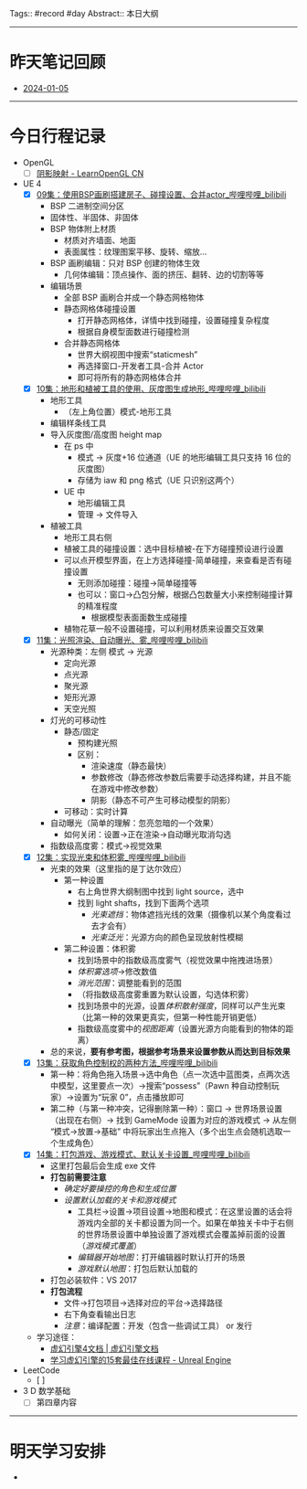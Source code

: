 Tags:: #record #day 
Abstract:: 本日大纲

---

# 昨天笔记回顾

- [2024-01-05](2024-01-05.md)

---
# 今日行程记录

- OpenGL
	- [ ] [阴影映射 - LearnOpenGL CN](https://learnopengl-cn.github.io/05%20Advanced%20Lighting/03%20Shadows/01%20Shadow%20Mapping/)
- UE 4
	- [x] [09集：使用BSP画刷搭建房子、碰撞设置、合并actor\_哔哩哔哩\_bilibili](https://www.bilibili.com/video/BV1C54y1R7co?t=2.6&p=12)
		- BSP 二进制空间分区
		- 固体性、半固体、非固体
		- BSP 物体附上材质
			- 材质对齐墙面、地面
			- 表面属性：纹理图案平移、旋转、缩放...
		- BSP 画刷编辑：只对 BSP 创建的物体生效
			- 几何体编辑：顶点操作、面的挤压、翻转、边的切割等等
		- 编辑场景
			- 全部 BSP 画刷合并成一个静态网格物体
			- 静态网格体碰撞设置
				- 打开静态网格体，详情中找到碰撞，设置碰撞复杂程度
				- 根据自身模型面数进行碰撞检测
			- 合并静态网格体
				- 世界大纲视图中搜索“staticmesh”
				- 再选择窗口-开发者工具-合并 Actor
				- 即可将所有的静态网格体合并
	- [x] [10集：地形和植被工具的使用、灰度图生成地形\_哔哩哔哩\_bilibili](https://www.bilibili.com/video/BV1C54y1R7co?t=2.8&p=13)
		- 地形工具
			- （左上角位置）模式-地形工具
		- 编辑样条线工具
		- 导入灰度图/高度图 height map
			- 在 ps 中
				- 模式 -> 灰度+16 位通道（UE 的地形编辑工具只支持 16 位的灰度图）
				- 存储为 iaw 和 png 格式（UE 只识别这两个）
			- UE 中
				- 地形编辑工具
				- 管理 -> 文件导入
		- 植被工具
			- 地形工具右侧
			- 植被工具的碰撞设置：选中目标植被-在下方碰撞预设进行设置
			- 可以点开模型界面，在上方选择碰撞-简单碰撞，来查看是否有碰撞设置
				- 无则添加碰撞：碰撞->简单碰撞等
				- 也可以：窗口->凸包分解，根据凸包数量大小来控制碰撞计算的精准程度
					- 根据模型表面面数生成碰撞
			- 植物花草一般不设置碰撞，可以利用材质来设置交互效果
	- [x] [11集：光照渲染、自动曝光、雾\_哔哩哔哩\_bilibili](https://www.bilibili.com/video/BV1C54y1R7co?t=4.4&p=14)
		- 光源种类：左侧 模式 -> 光源
			- 定向光源
			- 点光源
			- 聚光源
			- 矩形光源
			- 天空光照
		- 灯光的可移动性
			- 静态/固定
				- 预构建光照
				- 区别：
					- 渲染速度（静态最快）
					- 参数修改（静态修改参数后需要手动选择构建，并且不能在游戏中修改参数）
					- 阴影（静态不可产生可移动模型的阴影）
			- 可移动：实时计算
		- 自动曝光（简单的理解：忽亮忽暗的一个效果）
			- 如何关闭：设置->正在渲染->自动曝光取消勾选
		- 指数级高度雾：模式->视觉效果
	- [x] [12集：实现光束和体积雾\_哔哩哔哩\_bilibili](https://www.bilibili.com/video/BV1C54y1R7co?t=2.7&p=15)
		- 光束的效果（这里指的是丁达尔效应）
			- 第一种设置
				- 右上角世界大纲制图中找到 light source，选中
				- 找到 light shafts，找到下面两个选项
					- *光束遮挡*：物体遮挡光线的效果（摄像机以某个角度看过去才会有）
					- *光束泛光*：光源方向的颜色呈现放射性模糊
			- 第二种设置：体积雾
				- 找到场景中的指数级高度雾气（视觉效果中拖拽进场景）
				- *体积雾选项*->修改数值
				- *消光范围*：调整能看到的范围
				- （将指数级高度雾重置为默认设置，勾选体积雾）
				- 找到场景中的光源，设置*体积散射强度*，同样可以产生光束（比第一种的效果更真实，但第一种性能开销更低）
				- 指数级高度雾中的*视图距离*（设置光源方向能看到的物体的距离）
		- 总的来说，**要有参考图，根据参考场景来设置参数从而达到目标效果**
	- [x] [13集：获取角色控制权的两种方法\_哔哩哔哩\_bilibili](https://www.bilibili.com/video/BV1C54y1R7co?t=1.8&p=16)
		- 第一种：将角色拖入场景->选中角色（点一次选中蓝图类，点两次选中模型，这里要点一次）->搜索“possess”（Pawn 种自动控制玩家）->设置为“玩家 0”，点击播放即可
		- 第二种（与第一种冲突，记得删除第一种）：窗口 -> 世界场景设置（出现在右侧）-> 找到 GameMode 设置为对应的游戏模式 -> 从左侧 “模式->放置->基础” 中将玩家出生点拖入（多个出生点会随机选取一个生成角色）
	- [x] [14集：打包游戏、游戏模式、默认关卡设置\_哔哩哔哩\_bilibili](https://www.bilibili.com/video/BV1C54y1R7co?t=2.3&p=17)
		- 这里打包最后会生成 exe 文件
		- **打包前需要注意**
			- *确定好要操控的角色和生成位置*
			- *设置默认加载的关卡和游戏模式*
				- 工具栏->设置->项目设置->地图和模式：在这里设置的话会将游戏内全部的关卡都设置为同一个。如果在单独关卡中于右侧的世界场景设置中单独设置了游戏模式会覆盖掉前面的设置（*游戏模式覆盖*）
				- *编辑器开始地图*：打开编辑器时默认打开的场景
				- *游戏默认地图*：打包后默认加载的
		- 打包必装软件：VS 2017
		- **打包流程**
			- 文件->打包项目->选择对应的平台->选择路径
			- 右下角查看输出日志
			- *注意*：编译配置：开发（包含一些调试工具） or 发行
	- 学习途径：
		- [虚幻引擎4文档 | 虚幻引擎文档](https://docs.unrealengine.com/4.27/zh-CN/)
		- [学习虚幻引擎的15套最佳在线课程 - Unreal Engine](https://www.unrealengine.com/zh-CN/blog/the-15-best-online-courses-to-learn-unreal-engine)
- LeetCode
	- [ ] 
- 3 D 数学基础
	- [ ] 第四章内容
---
# 明天学习安排

- 


